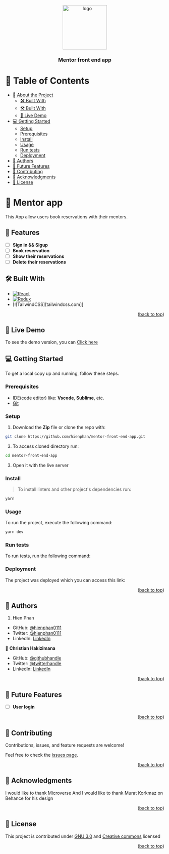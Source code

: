 <a name="readme-top"></a>

<div align="center">

  <img src="" alt="logo" width="140"  height="auto" />
  <br/>

  <h3><b>Mentor front end app</b></h3>

</div>

<!-- TABLE OF CONTENTS -->

# 📗 Table of Contents

- [📖 About the Project](#about-project)
  - [🛠 Built With](#features) 
  - [🛠 Built With](#built-with)  
  - [🚀 Live Demo](#live-demo)
- [💻 Getting Started](#getting-started)
  - [Setup](#setup)
  - [Prerequisites](#prerequisites)
  - [Install](#install)
  - [Usage](#usage)
  - [Run tests](#run-tests)
  - [Deployment](#triangular_flag_on_post-deployment)
- [👥 Authors](#authors)
- [🔭 Future Features](#🔭-future-features)
- [🤝 Contributing](#🤝-contributing)
- [🙏 Acknowledgments](#🙏-acknowledgments)
- [📝 License](#📝-license)


<!-- PROJECT DESCRIPTION -->

# 📖 Mentor app <a name="about-project"></a>

This App allow users book reservations with their mentors.

## 🔭 Features <a name="features"></a>
- [ ] **Sign in && Sigup**
- [ ] **Book reservation**
- [ ] **Show their reservations**
- [ ] **Delete their reservations**

## 🛠 Built With <a name="built-with"></a>

* [![React][React.js]][React-url]
* [![Redux][redux.js]][Redux-url]
* [![TailwindCSS][tailwindcss.com]]

<p align="right">(<a href="#readme-top">back to top</a>)</p>

## 🚀 Live Demo <a name="live-demo"></a>
To see the demo version, you can <a href=""> Click here </a>

<!-- GETTING STARTED -->

## 💻 Getting Started <a name="getting-started"></a>

To get a local copy up and running, follow these steps.

### Prerequisites

- IDE(code editor) like: **Vscode**, **Sublime**, etc. 
- [Git](https://www.linode.com/docs/guides/how-to-install-git-on-linux-mac-and-windows/)

### Setup

1. Download the **Zip** file or clone the repo with:
```bash
git clone https://github.com/hienphan/mentor-front-end-app.git
```
3. To access cloned directory run:
```bash
cd mentor-front-end-app
```
3. Open it with the live server

### Install

> To install linters and other project's dependencies run:
```bash
yarn
```

### Usage

To run the project, execute the following command:

```bash
yarn dev
```
<!--
Example command:

```sh
  rails server
```
--->

### Run tests

To run tests, run the following command:

<!--
Example command:

```sh
  bin/rails test test/models/article_test.rb
```
--->

### Deployment

The project was deployed which you can access this link: 


<p align="right">(<a href="#readme-top">back to top</a>)</p>

<!-- AUTHORS -->

## 👥 Authors <a name="authors"></a>

1. Hien Phan
- GitHub: [@hienphan0111](https://github.com/hienphan0111)
- Twitter: [@hienphan0111](https://twitter.com/twitterhandle)
- LinkedIn: [LinkedIn](https://www.linkedin.com/in/hien-phan-61097b256/)

👤 **Christian Hakizimana**

- GitHub: [@githubhandle](https://github.com/hakichris)
- Twitter: [@twitterhandle](https://twitter.com/twitterhandle)
- LinkedIn: [LinkedIn](https://linkedin.com/in/hakichris)

<p align="right">(<a href="#readme-top">back to top</a>)</p>

<!-- FUTURE FEATURES -->

## 🔭 Future Features <a name="future-features"></a>

- [ ] **User login**


<p align="right">(<a href="#readme-top">back to top</a>)</p>

<!-- CONTRIBUTING -->

## 🤝 Contributing <a name="contributing"></a>

Contributions, issues, and feature requests are welcome!

Feel free to check the [issues page](../../issues/).

<p align="right">(<a href="#readme-top">back to top</a>)</p>

<!-- ACKNOWLEDGEMENTS -->

## 🙏 Acknowledgments <a name="acknowledgements"></a>

I would like to thank Microverse
And I would like to thank Murat Korkmaz on Behance for his design
<p align="right">(<a href="#readme-top">back to top</a>)</p>

<!-- FAQ (optional) -->

## 📝 License <a name="license"></a>

This project is contributed under [GNU 3.0](./LICENSE.md) and [Creative commons](https://creativecommons.org/licenses/by-nc/4.0/) licensed


<p align="right">(<a href="#readme-top">back to top</a>)</p>

<!-- MARKDOWN LINKS & IMAGES -->
<!-- https://www.markdownguide.org/basic-syntax/#reference-style-links -->
[React.js]: https://img.shields.io/badge/React-20232A?style=for-the-badge&logo=react&logoColor=61DAFB
[React-url]: https://reactjs.org/
[Redux.js]: https://img.shields.io/badge/-Redux-20232A?style=for-the-badge&logo=redux&logoColor=violet
[Redux-url]: http://redux.js.org

